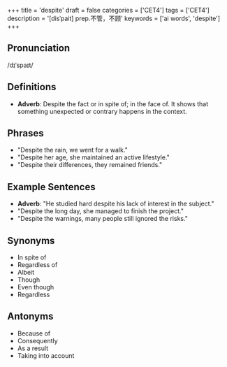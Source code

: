 +++
title = 'despite'
draft = false
categories = ['CET4']
tags = ['CET4']
description = '[disˈpait] prep.不管，不顾'
keywords = ['ai words', 'despite']
+++

## Pronunciation
/dɪˈspaɪt/

## Definitions
- **Adverb**: Despite the fact or in spite of; in the face of. It shows that something unexpected or contrary happens in the context.

## Phrases
- "Despite the rain, we went for a walk."
- "Despite her age, she maintained an active lifestyle."
- "Despite their differences, they remained friends."

## Example Sentences
- **Adverb**: "He studied hard despite his lack of interest in the subject."
- "Despite the long day, she managed to finish the project."
- "Despite the warnings, many people still ignored the risks."

## Synonyms
- In spite of
- Regardless of
- Albeit
- Though
- Even though
- Regardless

## Antonyms
- Because of
- Consequently
- As a result
- Taking into account
